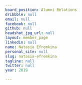 ```yaml
---
board_position: Alumni Relations
dribbble: null
email: null
facebook: null
github: null
headshot_jpg_url: null
layout: member_page
linkedin: null
name: Natasia Efremkina
personal_site: null
slug: natasia-efremkina
tagline: null
twitter: null
year: 2019

---
```

